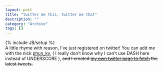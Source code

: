 ```yaml
--- 
layout: post 
title: "twitter me this, twitter me that"
description: ""
category: "Archive"
tags: []
---
```

{% include JB/setup %}  
A little rhyme with reason, I've just registered on twitter! You can add me with the nick <a href="http://twitter.com/phun_ky">phun_ky</a>, ( I really don't know why I can't use DASH here instead of UNDERSCORE ), <span style="text-decoration:line-through;">and I created <a href="/twitter">my own twitter page to fetch</a> the latest tweets.</span>
